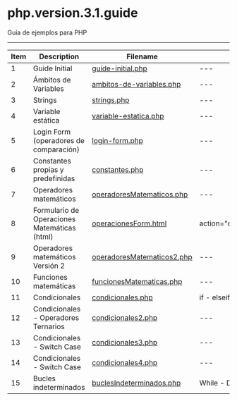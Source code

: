 # php.version.3.1.guide

Guía de ejemplos para PHP

----

| Item | Description | Filename ||
|---|---|---|---|
|1|Guide Initial|[guide-initial.php](guide-initial.php)|---|
|2|Ámbitos de Variables|[ambitos-de-variables.php](ambitos-de-variables.php)|---|
|3|Strings|[strings.php](strings.php)|---|
|4|Variable estática|[variable-estatica.php](variable-estatica.php)|---|
|5|Login Form (operadores de comparación)|[login-form.php](login-form.php)|---|
|6|Constantes propias y predefinidas|[constantes.php](constantes.php)|---|
|7|Operadores matemáticos|[operadoresMatematicos.php](operadoresMatematicos.php)|---|
|8|Formulario de Operaciones Matemáticas (html)|[operacionesForm.html](operacionesForm.html)|action="operadoresMatematicos2.php"|
|9|Operadores matemáticos Versión 2|[operadoresMatematicos2.php](operadoresMatematicos2.php)|---|
|10|Funciones matemáticas|[funcionesMatematicas.php](funcionesMatematicas.php)|---|
|11|Condicionales|[condicionales.php](condicionales.php)|if - elseif -else|
|12|Condicionales - Operadores Ternarios|[condicionales2.php](condicionales2.php)|---|
|13|Condicionales - Switch Case|[condicionales3.php](condicionales3.php)|---|
|14|Condicionales - Switch Case|[condicionales4.php](condicionales4.php)|---|
|15|Bucles indeterminados|[buclesIndeterminados.php](buclesIndeterminados.php)|While - Do While|

